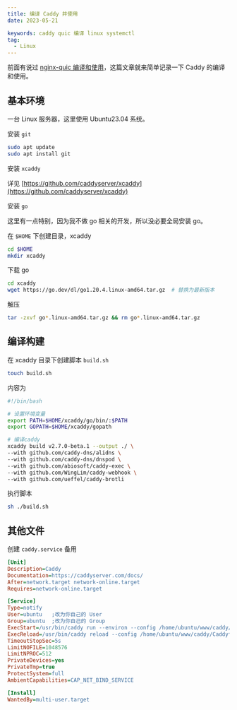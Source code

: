 ```yaml
---
title: 编译 Caddy 并使用
date: 2023-05-21

keywords: caddy quic 编译 linux systemctl
tag:
  - Linux
---
```


前面有说过 [nginx-quic 编译和使用](./01030.nginx-quic编译和使用.md)，这篇文章就来简单记录一下 Caddy 的编译和使用。

<!-- more -->

## 基本环境

一台 Linux 服务器，这里使用 Ubuntu23.04 系统。

安装 `git`

```bash
sudo apt update
sudo apt install git
```

安装 `xcaddy`

详见 [https://github.com/caddyserver/xcaddy](https://github.com/caddyserver/xcaddy)

安装 `go`

这里有一点特别，因为我不做 go 相关的开发，所以没必要全局安装 go。

在 `$HOME` 下创建目录，xcaddy

```bash
cd $HOME
mkdir xcaddy
```

下载 go

```bash
cd xcaddy
wget https://go.dev/dl/go1.20.4.linux-amd64.tar.gz  # 替换为最新版本
```

解压

```bash
tar -zxvf go*.linux-amd64.tar.gz && rm go*.linux-amd64.tar.gz
```

## 编译构建

在 xcaddy 目录下创建脚本 `build.sh`

```bash
touch build.sh
```

内容为

```sh
#!/bin/bash

# 设置环境变量
export PATH=$HOME/xcaddy/go/bin/:$PATH
export GOPATH=$HOME/xcaddy/gopath

# 编译caddy
xcaddy build v2.7.0-beta.1 --output ./ \
--with github.com/caddy-dns/alidns \
--with github.com/caddy-dns/dnspod \
--with github.com/abiosoft/caddy-exec \
--with github.com/WingLim/caddy-webhook \
--with github.com/ueffel/caddy-brotli
```

执行脚本

```bash
sh ./build.sh
```

## 其他文件

创建 `caddy.service` 备用

```ini
[Unit]
Description=Caddy
Documentation=https://caddyserver.com/docs/
After=network.target network-online.target
Requires=network-online.target

[Service]
Type=notify
User=ubuntu   ;改为你自己的 User
Group=ubuntu  ;改为你自己的 Group
ExecStart=/usr/bin/caddy run --environ --config /home/ubuntu/www/caddy/Caddyfile   ;改为你自己的路径
ExecReload=/usr/bin/caddy reload --config /home/ubuntu/www/caddy/Caddyfile --force ;改为你自己的路径
TimeoutStopSec=5s
LimitNOFILE=1048576
LimitNPROC=512
PrivateDevices=yes
PrivateTmp=true
ProtectSystem=full
AmbientCapabilities=CAP_NET_BIND_SERVICE

[Install]
WantedBy=multi-user.target
```
